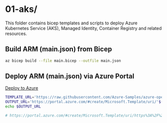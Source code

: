 # 01-aks/

This folder contains bicep templates and scripts to deploy Azure Kubernetes Service (AKS), Managed Identity, Container Registry and related resources.  

## Build ARM (main.json) from Bicep

```bash
az bicep build --file main.bicep --outfile main.json
```

## Deploy ARM (main.json) via Azure Portal

[Deploy to Azure](https://portal.azure.com/#create/Microsoft.Template/uri/https%3A%2F%2Fraw.githubusercontent.com%2FAzure-Samples%2Fazure-opensource-labs%2Faks-bicep%2Fcloud-native%2Faks-bicep%2F01-aks%2Fmain.json)

```bash
TEMPLATE_URL='https://raw.githubusercontent.com/Azure-Samples/azure-opensource-labs/aks-bicep/cloud-native/aks-bicep/01-aks/main.json'
OUTPUT_URL='https://portal.azure.com/#create/Microsoft.Template/uri/'$(printf "$TEMPLATE_URL" | jq -s -R -r @uri )
echo $OUTPUT_URL

# https://portal.azure.com/#create/Microsoft.Template/uri/https%3A%2F%2Fraw.githubusercontent.com%2FAzure-Samples%2Fazure-opensource-labs%2Faks-bicep%2Fcloud-native%2Faks-bicep%2F01-aks%2Fmain.json
```
